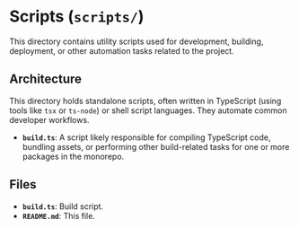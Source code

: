 # Scripts (`scripts/`)

This directory contains utility scripts used for development, building, deployment, or other automation tasks related to the project.

## Architecture

This directory holds standalone scripts, often written in TypeScript (using tools like `tsx` or `ts-node`) or shell script languages. They automate common developer workflows.

-   **`build.ts`**: A script likely responsible for compiling TypeScript code, bundling assets, or performing other build-related tasks for one or more packages in the monorepo.

## Files

-   **`build.ts`**: Build script.
-   **`README.md`**: This file.